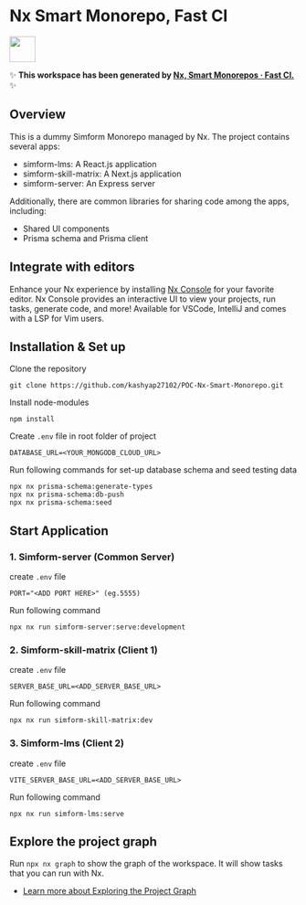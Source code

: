 # Nx Smart Monorepo, Fast CI

<a alt="Nx logo" href="https://nx.dev" target="_blank" rel="noreferrer"><img src="https://raw.githubusercontent.com/nrwl/nx/master/images/nx-logo.png" width="45"></a>

✨ **This workspace has been generated by [Nx, Smart Monorepos · Fast CI.](https://nx.dev)** ✨

## Overview

This is a dummy Simform Monorepo managed by Nx. The project contains several apps:

- simform-lms: A React.js application
- simform-skill-matrix: A Next.js application
- simform-server: An Express server

Additionally, there are common libraries for sharing code among the apps, including:

- Shared UI components
- Prisma schema and Prisma client

## Integrate with editors

Enhance your Nx experience by installing [Nx Console](https://nx.dev/nx-console) for your favorite editor. Nx Console
provides an interactive UI to view your projects, run tasks, generate code, and more! Available for VSCode, IntelliJ and
comes with a LSP for Vim users.

## Installation & Set up

Clone the repository

```
git clone https://github.com/kashyap27102/POC-Nx-Smart-Monorepo.git
```

Install node-modules

```
npm install
```

Create `.env` file in root folder of project

```
DATABASE_URL=<YOUR_MONGODB_CLOUD_URL>
```

Run following commands for set-up database schema and seed testing data

```
npx nx prisma-schema:generate-types
npx nx prisma-schema:db-push
npx nx prisma-schema:seed
```

## Start Application

### 1. Simform-server (Common Server)

create `.env` file

```
PORT="<ADD PORT HERE>" (eg.5555)
```

Run following command

```
npx nx run simform-server:serve:development
```

### 2. Simform-skill-matrix (Client 1)

create `.env` file

```
SERVER_BASE_URL=<ADD_SERVER_BASE_URL>
```

Run following command

```
npx nx run simform-skill-matrix:dev
```

### 3. Simform-lms (Client 2)

create `.env` file

```
VITE_SERVER_BASE_URL=<ADD_SERVER_BASE_URL>
```

Run following command

```
npx nx run simform-lms:serve
```

## Explore the project graph

Run `npx nx graph` to show the graph of the workspace.
It will show tasks that you can run with Nx.

- [Learn more about Exploring the Project Graph](https://nx.dev/core-features/explore-graph)
